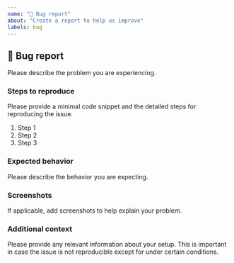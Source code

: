 ```yaml
---
name: "🐞 Bug report"
about: "Create a report to help us improve"
labels: bug
---
```


## 🐞 Bug report
Please describe the problem you are experiencing.

### Steps to reproduce
Please provide a minimal code snippet and the detailed steps for reproducing the issue.

1. Step 1
2. Step 2
3. Step 3

### Expected behavior
Please describe the behavior you are expecting.

### Screenshots
If applicable, add screenshots to help explain your problem.

### Additional context
Please provide any relevant information about your setup. This is important in case the issue is not reproducible except for under certain conditions.